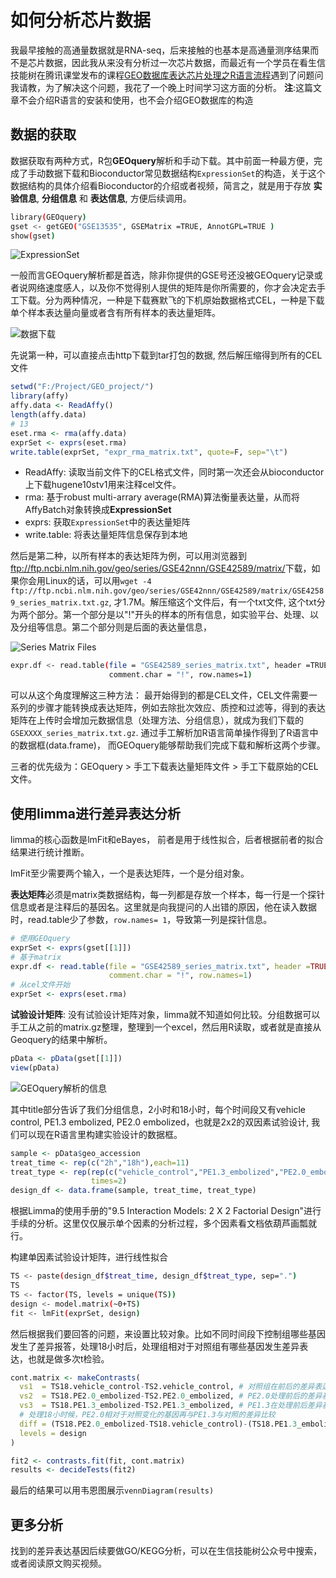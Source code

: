 # 如何分析芯片数据

我最早接触的高通量数据就是RNA-seq，后来接触的也基本是高通量测序结果而不是芯片数据，因此我从来没有分析过一次芯片数据，而最近有一个学员在看生信技能树在腾讯课堂发布的课程[GEO数据库表达芯片处理之R语言流程](https://ke.qq.com/course/286407?tuin=1ae7bc83)遇到了问题问我请教，为了解决这个问题，我花了一个晚上时间学习这方面的分析。 **注**:这篇文章不会介绍R语言的安装和使用，也不会介绍GEO数据库的构造

## 数据的获取

数据获取有两种方式，R包**GEOquery**解析和手动下载。其中前面一种最方便，完成了手动数据下载和Bioconductor常见数据结构`ExpressionSet`的构造，关于这个数据结构的具体介绍看Bioconductor的介绍或者视频，简言之，就是用于存放 **实验信息**, **分组信息** 和 **表达信息**, 方便后续调用。

```bash
library(GEOquery)
gset <- getGEO("GSE13535", GSEMatrix =TRUE, AnnotGPL=TRUE )
show(gset)
```

![ExpressionSet](http://oex750gzt.bkt.clouddn.com/18-5-16/48674991.jpg)

一般而言GEOquery解析都是首选，除非你提供的GSE号还没被GEOquery记录或者说网络速度感人，以及你不觉得别人提供的矩阵是你所需要的，你才会决定去手工下载。分为两种情况，一种是下载赛默飞的下机原始数据格式CEL，一种是下载单个样本表达量向量或者含有所有样本的表达量矩阵。

![数据下载](http://oex750gzt.bkt.clouddn.com/18-5-16/95577053.jpg)

先说第一种，可以直接点击http下载到tar打包的数据, 然后解压缩得到所有的CEL文件

```r
setwd("F:/Project/GEO_project/")
library(affy)
affy.data <- ReadAffy()
length(affy.data)
# 13
eset.rma <- rma(affy.data)
exprSet <- exprs(eset.rma)
write.table(exprSet, "expr_rma_matrix.txt", quote=F, sep="\t")
```

- ReadAffy: 读取当前文件下的CEL格式文件，同时第一次还会从bioconductor上下载hugene10stv1用来注释cel文件。
- rma: 基于robust multi-arrary average(RMA)算法衡量表达量，从而将AffyBatch对象转换成**ExpressionSet**
- exprs: 获取`ExpressionSet`中的表达量矩阵
- write.table: 将表达量矩阵信息保存到本地

然后是第二种，以所有样本的表达矩阵为例，可以用浏览器到<ftp://ftp.ncbi.nlm.nih.gov/geo/series/GSE42nnn/GSE42589/matrix/>下载，如果你会用Linux的话，可以用`wget -4 ftp://ftp.ncbi.nlm.nih.gov/geo/series/GSE42nnn/GSE42589/matrix/GSE42589_series_matrix.txt.gz`, 才1.7M。解压缩这个文件后，有一个txt文件, 这个txt分为两个部分。第一个部分是以"!"开头的样本的所有信息，如实验平台、处理、以及分组等信息。第二个部分则是后面的表达量信息，

![Series Matrix Files](http://oex750gzt.bkt.clouddn.com/18-5-16/54325973.jpg)

```bash
expr.df <- read.table(file = "GSE42589_series_matrix.txt", header =TRUE,
                      comment.char = "!", row.names=1)
```

可以从这个角度理解这三种方法： 最开始得到的都是CEL文件，CEL文件需要一系列的步骤才能转换成表达矩阵，例如去除批次效应、质控和过滤等，得到的表达矩阵在上传时会增加元数据信息（处理方法、分组信息），就成为我们下载的`GSEXXXX_series_matrix.txt.gz`. 通过手工解析加R语言简单操作得到了R语言中的数据框(data.frame)， 而GEOquery能够帮助我们完成下载和解析这两个步骤。

三者的优先级为：GEOquery > 手工下载表达量矩阵文件 > 手工下载原始的CEL文件。

## 使用limma进行差异表达分析

limma的核心函数是lmFit和eBayes， 前者是用于线性拟合，后者根据前者的拟合结果进行统计推断。

lmFit至少需要两个输入，一个是表达矩阵，一个是分组对象。

**表达矩阵**必须是matrix类数据结构，每一列都是存放一个样本，每一行是一个探针信息或者是注释后的基因名。这里就是向我提问的人出错的原因，他在读入数据时，read.table少了参数，`row.names= 1`，导致第一列是探针信息。

```r
# 使用GEOquery
exprSet <- exprs(gset[[1]])
# 基于matrix
expr.df <- read.table(file = "GSE42589_series_matrix.txt", header =TRUE,
                      comment.char = "!", row.names=1)
# 从cel文件开始
exprSet <- exprs(eset.rma)
```

**试验设计矩阵**: 没有试验设计矩阵对象，limma就不知道如何比较。分组数据可以手工从之前的matrix.gz整理，整理到一个excel，然后用R读取，或者就是直接从Geoquery的结果中解析。

```r
pData <- pData(gset[[1]])
view(pData)
```

![GEOquery解析的信息](http://oex750gzt.bkt.clouddn.com/18-5-16/94911404.jpg)

其中title部分告诉了我们分组信息，2小时和18小时，每个时间段又有vehicle control, PE1.3 embolized, PE2.0 embolized，也就是2x2的双因素试验设计, 我们可以现在R语言里构建实验设计的数据框。

```r
sample <- pData$geo_accession
treat_time <- rep(c("2h","18h"),each=11)
treat_type <- rep(rep(c("vehicle_control","PE1.3_embolized","PE2.0_embolized"), c(3,4,4)),
                  times=2)
design_df <- data.frame(sample, treat_time, treat_type)
```

根据Limma的使用手册的"9.5 Interaction Models: 2 X 2 Factorial Design"进行手续的分析。这里仅仅展示单个因素的分析过程，多个因素看文档依葫芦画瓢就行。

构建单因素试验设计矩阵，进行线性拟合

```bash
TS <- paste(design_df$treat_time, design_df$treat_type, sep=".")
TS
TS <- factor(TS, levels = unique(TS))
design <- model.matrix(~0+TS)
fit <- lmFit(exprSet, design)
```

然后根据我们要回答的问题，来设置比较对象。比如不同时间段下控制组哪些基因发生了差异报答，处理18小时后，处理组相对于对照组有哪些基因发生差异表达，也就是做多次t检验。

```r
cont.matrix <- makeContrasts(
  vs1  = TS18.vehicle_control-TS2.vehicle_control, # 对照组在前后的差异表达基因
  vs2  = TS18.PE2.0_embolized-TS2.PE2.0_embolized, # PE2.0处理前后的差异基因
  vs3  = TS18.PE1.3_embolized-TS2.PE1.3_embolized, # PE1.3在处理前后差异基因
  # 处理18小时候，PE2.0相对于对照变化的基因再与PE1.3与对照的差异比较
  diff = (TS18.PE2.0_embolized-TS18.vehicle_control)-(TS18.PE1.3_embolized-TS18.vehicle_control),
  levels = design
)

fit2 <- contrasts.fit(fit, cont.matrix)
results <- decideTests(fit2)
```

最后的结果可以用韦恩图展示`vennDiagram(results)`

## 更多分析

找到的差异表达基因后续要做GO/KEGG分析，可以在生信技能树公众号中搜索，或者阅读原文购买视频。